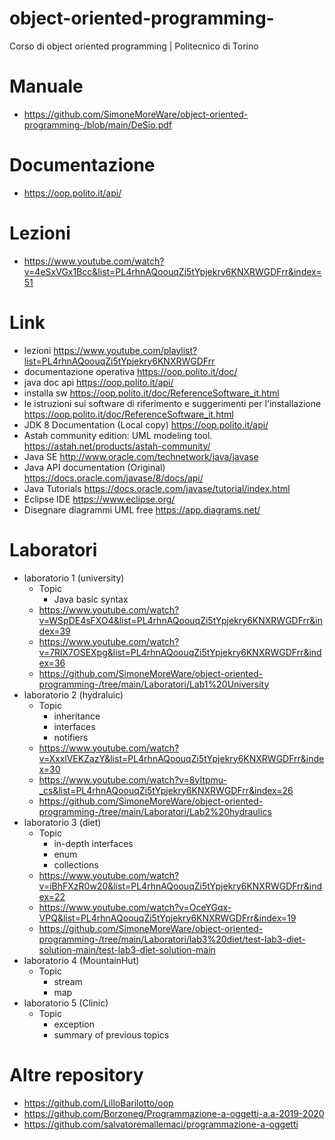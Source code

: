 # object-oriented-programming-
Corso di object oriented programming | Politecnico di Torino

# Manuale
* https://github.com/SimoneMoreWare/object-oriented-programming-/blob/main/DeSio.pdf
# Documentazione
* https://oop.polito.it/api/
# Lezioni
* https://www.youtube.com/watch?v=4eSxVGx1Bcc&list=PL4rhnAQoouqZi5tYpjekry6KNXRWGDFrr&index=51
# Link
* lezioni https://www.youtube.com/playlist?list=PL4rhnAQoouqZi5tYpjekry6KNXRWGDFrr
* documentazione operativa https://oop.polito.it/doc/
* java doc api https://oop.polito.it/api/
* installa sw https://oop.polito.it/doc/ReferenceSoftware_it.html
* le istruzioni sui software di riferimento e suggerimenti per l'installazione https://oop.polito.it/doc/ReferenceSoftware_it.html
* JDK 8 Documentation (Local copy) https://oop.polito.it/api/
* Astah community edition: UML modeling tool. https://astah.net/products/astah-community/
* Java SE http://www.oracle.com/technetwork/java/javase
* Java API documentation (Original) https://docs.oracle.com/javase/8/docs/api/
* Java Tutorials https://docs.oracle.com/javase/tutorial/index.html
* Eclipse IDE https://www.eclipse.org/
* Disegnare diagrammi UML free https://app.diagrams.net/
# Laboratori
* laboratorio 1 (university)
  * Topic
    * Java basic syntax
  * https://www.youtube.com/watch?v=WSpDE4sFXO4&list=PL4rhnAQoouqZi5tYpjekry6KNXRWGDFrr&index=39
  * https://www.youtube.com/watch?v=7RlX7OSEXpg&list=PL4rhnAQoouqZi5tYpjekry6KNXRWGDFrr&index=36
  * https://github.com/SimoneMoreWare/object-oriented-programming-/tree/main/Laboratori/Lab1%20University
* laboratorio 2 (hydraluic)
  * Topic
    * inheritance
    * interfaces 
    * notifiers
  * https://www.youtube.com/watch?v=XxxlVEKZazY&list=PL4rhnAQoouqZi5tYpjekry6KNXRWGDFrr&index=30
  * https://www.youtube.com/watch?v=8yItpmu-_cs&list=PL4rhnAQoouqZi5tYpjekry6KNXRWGDFrr&index=26
  * https://github.com/SimoneMoreWare/object-oriented-programming-/tree/main/Laboratori/Lab2%20hydraulics
* laboratorio 3 (diet)
  * Topic 
    * in-depth interfaces
    * enum 
    * collections
  * https://www.youtube.com/watch?v=iBhFXzR0w20&list=PL4rhnAQoouqZi5tYpjekry6KNXRWGDFrr&index=22
  * https://www.youtube.com/watch?v=OceYGqx-VPQ&list=PL4rhnAQoouqZi5tYpjekry6KNXRWGDFrr&index=19
  * https://github.com/SimoneMoreWare/object-oriented-programming-/tree/main/Laboratori/lab3%20diet/test-lab3-diet-solution-main/test-lab3-diet-solution-main
* laboratorio 4 (MountainHut)
   * Topic
     * stream
     * map
* laboratorio 5 (Clinic)
  * Topic
    * exception
    * summary of previous topics
# Altre repository
* https://github.com/LilloBarilotto/oop
* https://github.com/Borzoneg/Programmazione-a-oggetti-a.a-2019-2020
* https://github.com/salvatoremallemaci/programmazione-a-oggetti

